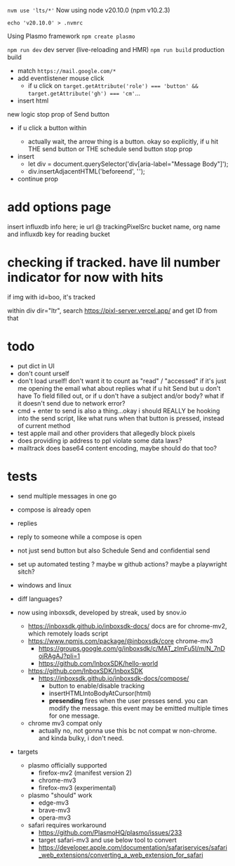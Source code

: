 `nvm use 'lts/*'`
Now using node v20.10.0 (npm v10.2.3)

`echo 'v20.10.0' > .nvmrc`

Using Plasmo framework
`npm create plasmo`

`npm run dev` dev server (live-reloading and HMR)
`npm run build` production build


- match `https://mail.google.com/*`
- add eventlistener mouse click
  - if u click on `target.getAttribute('role') === 'button' && target.getAttribute('gh') === 'cm'`...
- insert html

new logic
stop prop of Send button





* if u click a button within <div class="dC">
  * actually wait, the arrow thing is a button. okay so explicitly, if u hit THE send button or THE schedule send button
stop prop
* insert 
  * let div = document.querySelector('div[aria-label="Message Body"]');
  * div.insertAdjacentHTML('beforeend', '<img id="snvTrackImg" src="https://igafnl.com/track/1703560904723.png?eId=239511392&amp;eId2=1769716410" width="1" height="1" alt="">');
* continue prop
# add options page

insert influxdb info here; ie url @ trackingPixelSrc
bucket name, org name
and influxdb key for reading bucket

# checking if tracked. have lil number indicator for now with hits

if img with id=boo, it's tracked


within div dir="ltr", search https://pixl-server.vercel.app/ and get ID from that
<img id="m_4809587507988088509boo" src="https://ci3.googleusercontent.com/meips/ADKq_NaNE65hdXdYJLsSbR9Ka612qwMKBYwDYOGeBJHAHjBHFWkvoQmXluX2k2GzNh5CTnmMTRL5koeIBD8owRHOSKyzR3A=s0-d-e1-ft#https://pixl-server.vercel.app/1703760984.png" width="2" height="3" alt="" class="CToWUd" data-bit="iit">

# todo
* put dict in UI
* don't count urself
* don't load urself! don't want it to count as "read" / "accessed" if it's just me opening the email
what about replies
what if u hit Send but u don't have To field filled out, or if u don't have a subject and/or body?
what if it doesn't send due to network error? 
* cmd + enter to send is also a thing...okay i should REALLY be hooking into the send script, like what runs when that button is pressed, instead of current method
* test apple mail and other providers that allegedly block pixels
* does providing ip address to ppl violate some data laws?
* mailtrack does base64 content encoding, maybe should do that too?

# tests
* send multiple messages in one go
* compose is already open
* replies
* reply to someone while a compose is open
* not just send button but also Schedule Send and confidential send
* set up automated testing ? maybe w github actions? maybe a playwright sitch?
* windows and linux
* diff languages?


* now using inboxsdk, developed by streak, used by snov.io
  * https://inboxsdk.github.io/inboxsdk-docs/ docs are for chrome-mv2, which remotely loads script
  * https://www.npmjs.com/package/@inboxsdk/core chrome-mv3
    * https://groups.google.com/g/inboxsdk/c/MAT_zImFu5I/m/N_7nDojRAgAJ?pli=1
    * https://github.com/InboxSDK/hello-world
  * https://github.com/InboxSDK/InboxSDK
    * https://inboxsdk.github.io/inboxsdk-docs/compose/
      * button to enable/disable tracking
      * insertHTMLIntoBodyAtCursor(html)
      * **presending** fires when the user presses send. you can modify the message. this event may be emitted multiple times for one message.
  * chrome mv3 compat only
    * actually no, not gonna use this bc not compat w non-chrome. and kinda bulky, i don't need.

* targets
  * plasmo officially supported
    * firefox-mv2 (manifest version 2)
    * chrome-mv3
    * firefox-mv3 (experimental)
  * plasmo "should" work
    * edge-mv3
    * brave-mv3
    * opera-mv3
  * safari requires workaround 
    * https://github.com/PlasmoHQ/plasmo/issues/233
    * target safari-mv3 and use below tool to convert
    * https://developer.apple.com/documentation/safariservices/safari_web_extensions/converting_a_web_extension_for_safari


